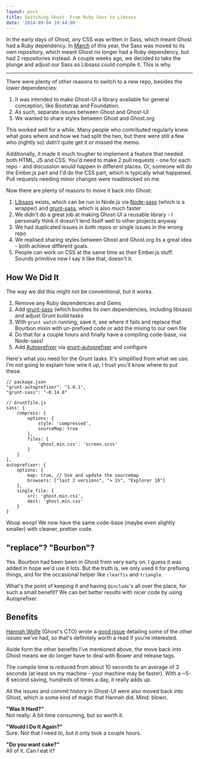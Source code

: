 ```yaml
---
layout: post
title: Switching Ghost  From Ruby Sass to Libsass
date: '2014-09-04 19:44:00'
---
```


In the early days of Ghost, any CSS was written in Sass, which meant Ghost had a Ruby dependency. In [March](http://dev.ghost.org/no-more-ruby-dependency/) of this year, the Sass was moved to its own repository, which meant Ghost no longer had a Ruby dependency, but had 2 repositories instead. A couple weeks ago, we decided to take the plunge and adjust our Sass so Libsass could compile it. This is why. 

---

There were plenty of other reasons to switch to a new repo, besides the lower dependencies:

1. It was intended to make Ghost-UI a library available for general conception, like Bootstrap and Foundation.
2. As such, separate issues between Ghost and Ghost-UI
3. We wanted to share styles between Ghost and Ghost.org

This worked well for a while. Many people who contributed regularly knew what goes where and how we had split the two, but there were still a few who (rightly so) didn't quite get it or missed the memo.

Additionally, it made it much tougher to implement a feature that needed both HTML, JS and CSS. You'd need to make 2 pull requests - one for each repo - and discussion would happen in different places. Or, someone will do the Ember.js part and I'd do the CSS part, which is typically what happened. Pull requests needing minor changes were roadblocked on me.

Now there are plenty of reasons to move it back into Ghost:

1. [Libsass](https://github.com/sass/libsass) exists, which can be run in Node.js via [Node-sass](https://github.com/sass/node-sass) (which is a wrapper) and [grunt-sass](https://github.com/sindresorhus/grunt-sass), which is also much faster
2. We didn't do a great job at making Ghost-UI a reusable library - I personally think it doesn't lend itself well to other projects anyway
3. We had duplicated issues in both repos or single issues in the wrong repo
4. We realised sharing styles between Ghost and Ghost.org its a great idea - both achieve different goals.
5. People can work on CSS at the same time as their Ember.js stuff. Sounds primitive now I say it like that, doesn't it.

## How We Did It

The way we did this might not be conventional, but it works.

1. Remove any Ruby dependencies and Gems
2. Add [grunt-sass](https://github.com/sindresorhus/grunt-sass) (which bundles its own dependencies, including libsass) and adjust Grunt build tasks
3. With `grunt watch` running, save it, see where it fails and replace that Bourbon mixin with un-prefixed code or add the mixing to our own file
4. Do that for a couple hours and finally have a compiling code-base, via Node-sass!
5. Add [Autoprefixer](https://github.com/postcss/autoprefixer) via [grunt-autoprefixer](https://github.com/nDmitry/grunt-autoprefixer) and configure

Here's what you need for the Grunt tasks. It's simplified from what we use. I'm not going to explain how wire it up, I trust you'll know where to put these.

```language-javascript
// package.json
"grunt-autoprefixer": "1.0.1",
"grunt-sass": "~0.14.0"
```

```language-javascript
// Gruntfile.js
sass: {
    compress: {
        options: {
            style: 'compressed',
            sourceMap: true
        },
        files: {
            'ghost.min.css': 'screen.scss'
        }
    }
},
autoprefixer: {
    options: {
        map: true, // Use and update the sourcemap
        browsers: ["last 2 versions", "> 1%", "Explorer 10"]
    },
    single_file: {
        src: 'ghost.min.css',
        dest: 'ghost.min.css'
    }
}
```

Woop woop! We now have the same code-base (maybe even slightly smaller) with cleaner, prettier code.

## "replace"? "Bourbon"?

Yes. Bourbon had been been in Ghost from very early on. I guess it was added in hope we'd use it lots. But the truth is, we only used it for prefixing things, and for the occasional helper like `clearfix` and `triangle`.

What's the point of keeping it and having `@include`'s all over the place, for such a small benefit? We can bet better results with nicer code by using Autoprefixer.

## Benefits

[Hannah Wolfe](https://github.com/ErisDS) (Ghost's CTO) wrote a [good issue](https://github.com/TryGhost/Ghost/issues/3886) detailing some of the other issues we've had, so that's definitely worth a read if you're interested.

Aside form the other benefits I've mentioned above, the move back into Ghost means we do longer have to deal with Bower and release tags.

The compile time is reduced from about 10 seconds to an average of 3 seconds (at least on my machine - your machine may be faster). With a ~5-6 second saving, hundreds of times a day, it really adds up.

All the issues and commit history in Ghost-UI were also moved back into Ghost, which is some kind of magic that Hannah did. Mind: blown.

**"Was It Hard?"**<br>
Not really. A bit time consuming, but so worth it.

**"Would I Do It Again?"**<br>
Sure. Not that I need to, but it only took a couple hours.

**"Do you want cake?"**<br>
All of it. Can I eat it?